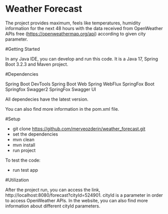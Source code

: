 # Weather Forecast 

The project provides maximum, feels like temperatures, humidity information for the next 48 hours with the data received 
from OpenWeather APIs free (https://openweathermap.org/api) according to given city parameter.

#Getting Started

In any Java IDE, you can develop and run this code. It is a Java 17, Spring Boot 3.2.3 and Maven project.

#Dependencies

Spring Boot DevTools
Spring Boot Web
Spring WebFlux
SpringFox Boot
Springfox Swagger2
SpringFox Swagger UI

All dependecies have the latest version.

You can also find more information in the pom.xml file.

#Setup

- git clone https://github.com/merveozderin/weather_forecast.git
- set the dependencies
- mvn clean
- mvn install
- run project

To test the code:
- run test app

#Utilization

After the project run, you can access the link, http://localhost:8080/forecast?cityId=524901. cityId is a parameter in order to access OpenWeather APIs.
In the website, you can also find more information about different cityId parameters.

